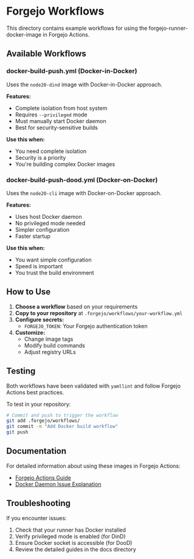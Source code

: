 # Forgejo Workflows

This directory contains example workflows for using the forgejo-runner-docker-image in Forgejo Actions.

## Available Workflows

### docker-build-push.yml (Docker-in-Docker)
Uses the `node20-dind` image with Docker-in-Docker approach.

**Features:**
- Complete isolation from host system
- Requires `--privileged` mode
- Must manually start Docker daemon
- Best for security-sensitive builds

**Use this when:**
- You need complete isolation
- Security is a priority
- You're building complex Docker images

### docker-build-push-dood.yml (Docker-on-Docker)
Uses the `node20-cli` image with Docker-on-Docker approach.

**Features:**
- Uses host Docker daemon
- No privileged mode needed
- Simpler configuration
- Faster startup

**Use this when:**
- You want simple configuration
- Speed is important
- You trust the build environment

## How to Use

1. **Choose a workflow** based on your requirements
2. **Copy to your repository** at `.forgejo/workflows/your-workflow.yml`
3. **Configure secrets:**
   - `FORGEJO_TOKEN`: Your Forgejo authentication token
4. **Customize:**
   - Change image tags
   - Modify build commands
   - Adjust registry URLs

## Testing

Both workflows have been validated with `yamllint` and follow Forgejo Actions best practices.

To test in your repository:
```bash
# Commit and push to trigger the workflow
git add .forgejo/workflows/
git commit -m "Add Docker build workflow"
git push
```

## Documentation

For detailed information about using these images in Forgejo Actions:
- [Forgejo Actions Guide](../../docs/FORGEJO_ACTIONS_GUIDE.md)
- [Docker Daemon Issue Explanation](../../docs/DOCKER_DAEMON_ISSUE.md)

## Troubleshooting

If you encounter issues:
1. Check that your runner has Docker installed
2. Verify privileged mode is enabled (for DinD)
3. Ensure Docker socket is accessible (for DooD)
4. Review the detailed guides in the docs directory
